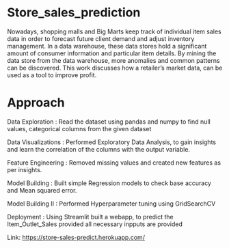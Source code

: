 # Store_sales_prediction

Nowadays, shopping malls and Big Marts keep track of individual item sales data in order to forecast future client demand and adjust inventory management. 
In a data warehouse, these data stores hold a significant amount of consumer information and particular item details. 
By mining the data store from the data warehouse, more anomalies and common patterns can be discovered. 
This work discusses how a retailer’s market data, can be used as a tool to improve profit.

# Approach

  Data Exploration :    Read the dataset using pandas and numpy to find null values, categorical columns from the given dataset
  
  Data Visualizations :  Performed Exploratory Data Analysis, to gain insights and learn the correlation of the columns with the output variable.
  
  Feature Engineering :  Removed missing values and created new features as per insights.
  
  Model Building :   Built simple Regression models to check base accuracy and Mean squared error.
  
  Model Building II :   Performed Hyperparameter tuning using GridSearchCV
  
  Deployment :   Using Streamlit built a webapp, to predict the Item_Outlet_Sales provided all necessary inpputs are provided
 
Link: https://store-sales-predict.herokuapp.com/
